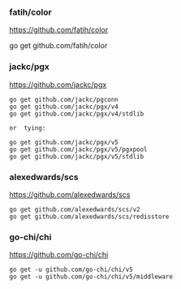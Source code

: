 
### fatih/color
https://github.com/fatih/color

go get github.com/fatih/color


### jackc/pgx

https://github.com/jackc/pgx

    go get github.com/jackc/pgconn
    go get github.com/jackc/pgx/v4
    go get github.com/jackc/pgx/v4/stdlib

    or  tying:
    
    go get github.com/jackc/pgx/v5
    go get github.com/jackc/pgx/v5/pgxpool
    go get github.com/jackc/pgx/v5/stdlib

### alexedwards/scs 

https://github.com/alexedwards/scs

    go get github.com/alexedwards/scs/v2
    go get github.com/alexedwards/scs/redisstore

### go-chi/chi

https://github.com/go-chi/chi

    go get -u github.com/go-chi/chi/v5
    go get -u github.com/go-chi/chi/v5/middleware